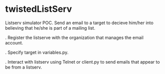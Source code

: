 # twistedListServ

Listserv simulator POC. Send an email to a target to decieve him/her into believing that
he/she is part of a mailing list.

. Register the listserve with the organization that manages the email account.

. Specify target in variables.py.

. Interact with listserv using Telnet or client.py to send emails that appear to be from a listserv.
